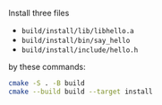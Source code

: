 Install three files
- `build/install/lib/libhello.a`
- `build/install/bin/say_hello`
- `build/install/include/hello.h`

by these commands:
```bash
cmake -S . -B build
cmake --build build --target install
```